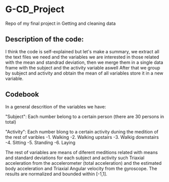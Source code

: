 # G-CD_Project
Repo of my final project in Getting and cleaning data 

## Description of the code:

I think the code is self-explained but let's make a summary, 
we extract all the text files we need and the variables we are interested in those related with the mean and 
standrad deviation, then we merge them in a single data frame with the subject and the activity variable aswell
After that we group by subject and activity and obtain the mean of all variables store it in a new variable.

## Codebook
In a general descrition of the variables we have:

"Subject": Each number belong to a certain person (there are 30 persons in total)

"Activity": Each number blong to a certain activity duning the medition of the rest of varibles
            -1. Walking
            -2. Walking upstairs
            -3. Walkig downstairs
            -4. Sitting
            -5. Standing
            -6. Laying

The rest of variables are means of diferent meditions related with means and standard deviations 
for each subject and activity such 
Triaxial acceleration from the accelerometer (total acceleration) and the estimated body acceleration and
Triaxial Angular velocity from the gyroscope. 
The results are normalized and bounded within [-1,1].
